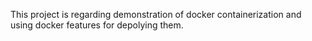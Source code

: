 This project is regarding demonstration of docker containerization and using docker features for depolying them.
